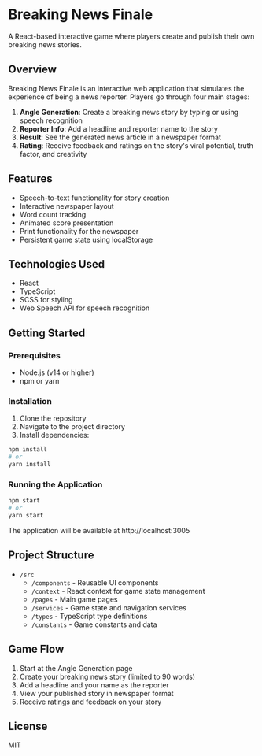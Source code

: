 # Breaking News Finale

A React-based interactive game where players create and publish their own breaking news stories.

## Overview

Breaking News Finale is an interactive web application that simulates the experience of being a news reporter. Players go through four main stages:

1. **Angle Generation**: Create a breaking news story by typing or using speech recognition
2. **Reporter Info**: Add a headline and reporter name to the story
3. **Result**: See the generated news article in a newspaper format
4. **Rating**: Receive feedback and ratings on the story's viral potential, truth factor, and creativity

## Features

- Speech-to-text functionality for story creation
- Interactive newspaper layout
- Word count tracking
- Animated score presentation
- Print functionality for the newspaper
- Persistent game state using localStorage

## Technologies Used

- React
- TypeScript
- SCSS for styling
- Web Speech API for speech recognition

## Getting Started

### Prerequisites

- Node.js (v14 or higher)
- npm or yarn

### Installation

1. Clone the repository
2. Navigate to the project directory
3. Install dependencies:

```bash
npm install
# or
yarn install
```

### Running the Application

```bash
npm start
# or
yarn start
```

The application will be available at http://localhost:3005

## Project Structure

- `/src`
  - `/components` - Reusable UI components
  - `/context` - React context for game state management
  - `/pages` - Main game pages
  - `/services` - Game state and navigation services
  - `/types` - TypeScript type definitions
  - `/constants` - Game constants and data

## Game Flow

1. Start at the Angle Generation page
2. Create your breaking news story (limited to 90 words)
3. Add a headline and your name as the reporter
4. View your published story in newspaper format
5. Receive ratings and feedback on your story

## License

MIT
